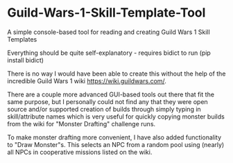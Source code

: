 # Guild-Wars-1-Skill-Template-Tool
A simple console-based tool for reading and creating Guild Wars 1 Skill Templates

Everything should be quite self-explanatory - requires bidict to run (pip install bidict)

There is no way I would have been able to create this without the help of the incredible Guild Wars 1 wiki https://wiki.guildwars.com/.

There are a couple more advanced GUI-based tools out there that fit the same purpose, but I personally could not find any that they were open source and/or
supported creation of builds through simply typing in skill/attribute names which is very useful for quickly copying monster builds from the wiki for 
"Monster Drafting" challenge runs.

To make monster drafting more convenient, I have also added functionality to "Draw Monster"s. This selects an NPC from a random pool using (nearly) all NPCs in cooperative missions listed 
on the wiki.
